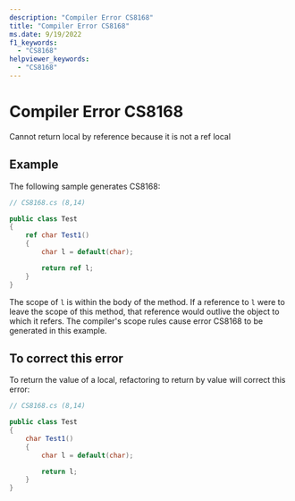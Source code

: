 ```yaml
---
description: "Compiler Error CS8168"
title: "Compiler Error CS8168"
ms.date: 9/19/2022
f1_keywords:
  - "CS8168"
helpviewer_keywords:
  - "CS8168"
---
```

# Compiler Error CS8168

Cannot return local by reference because it is not a ref local

## Example

 The following sample generates CS8168:

```csharp
// CS8168.cs (8,14)

public class Test
{
    ref char Test1()
    {
        char l = default(char);

        return ref l;
    }
}
```

The scope of `l` is within the body of the method.  If a reference to `l` were to leave the scope of this method, that reference would outlive the object to which it refers.  The compiler's scope rules cause error CS8168 to be generated in this example.

## To correct this error

To return the value of a local, refactoring to return by value will correct this error:

```csharp
// CS8168.cs (8,14)

public class Test
{
    char Test1()
    {
        char l = default(char);

        return l;
    }
}
```
